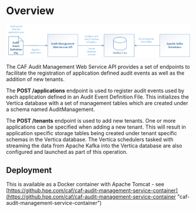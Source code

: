 # Overview

![Overview](images/overview.png)

 
The CAF Audit Management Web Service API provides a set of endpoints to facilitate the registration of application defined audit events as well as the addition of new tenants.

The **POST /applications** endpoint is used to register audit events used by each application defined in an Audit Event Definition File. This initializes the Vertica database with a set of management tables which are created under a schema named AuditManagement.

The **POST /tenants** endpoint is used to add new tenants. One or more applications can be specified when adding a new tenant. This will result in application specific storage tables being created under tenant specific schemas in the Vertica database. The Vertica schedulers tasked with streaming the data from Apache Kafka into the Vertica database are also configured and launched as part of this operation.

## Deployment

This is available as a Docker container with Apache Tomcat - see [https://github.hpe.com/caf/caf-audit-management-service-container](https://github.hpe.com/caf/caf-audit-management-service-container "caf-audit-management-service-container")